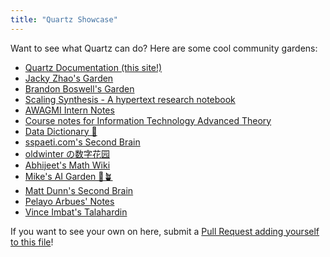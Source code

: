 ```yaml
---
title: "Quartz Showcase"
---
```


Want to see what Quartz can do? Here are some cool community gardens:

- [Quartz Documentation (this site!)](https://quartz.jzhao.xyz/)
- [Jacky Zhao's Garden](https://jzhao.xyz/)
- [Brandon Boswell's Garden](https://brandonkboswell.com)
- [Scaling Synthesis - A hypertext research notebook](https://scalingsynthesis.com/)
- [AWAGMI Intern Notes](https://notes.awagmi.xyz/)
- [Course notes for Information Technology Advanced Theory](https://a2itnotes.github.io/quartz/)
- [Data Dictionary 🧠](https://glossary.airbyte.com/)
- [sspaeti.com's Second Brain](https://brain.sspaeti.com/)
- [oldwinter の数字花园](https://garden.oldwinter.top/)
- [Abhijeet's Math Wiki](https://abhmul.github.io/quartz/Math-Wiki/)
- [Mike's AI Garden 🤖🪴](https://mwalton.me/)
- [Matt Dunn's Second Brain](https://mattdunn.info/)
- [Pelayo Arbues' Notes](https://pelayoarbues.github.io/)
- [Vince Imbat's Talahardin](https://vinceimbat.com/)

If you want to see your own on here, submit a [Pull Request adding yourself to this file](https://github.com/jackyzha0/quartz/blob/v4/docs/showcase.md)!
